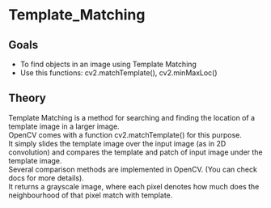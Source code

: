 # Template_Matching

## Goals
<ul>
<li> To find objects in an image using Template Matching</li>
<li> Use this functions: cv2.matchTemplate(), cv2.minMaxLoc()</li>
</ul>

## Theory
Template Matching is a method for searching and finding the location of a template image in a larger image.<br>
OpenCV comes with a function cv2.matchTemplate() for this purpose.<br>
It simply slides the template image over the input image (as in 2D convolution) and compares the template and patch of input image under the template image.<br>
Several comparison methods are implemented in OpenCV. (You can check docs for more details).<br>
It returns a grayscale image, where each pixel denotes how much does the neighbourhood of that pixel match with template.
